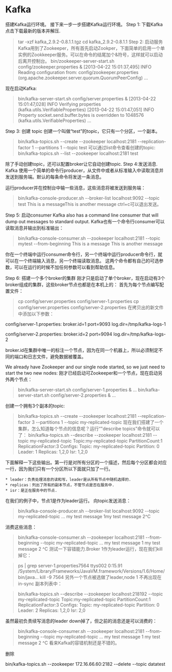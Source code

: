 # Kafka
搭建Kafka运行环境。
接下来一步一步搭建Kafka运行环境。
Step 1: 下载Kafka点击下载最新的版本并解压.
> tar -xzf kafka_2.9.2-0.8.1.1.tgz
> cd kafka_2.9.2-0.8.1.1
Step 2: 启动服务
Kafka用到了Zookeeper，所有首先启动Zookper，下面简单的启用一个单实例的Zookkeeper服务。可以在命令的结尾加个&符号，这样就可以启动后离开控制台。
> bin/zookeeper-server-start.sh config/zookeeper.properties &
[2013-04-22 15:01:37,495] INFO Reading configuration from: config/zookeeper.properties (org.apache.zookeeper.server.quorum.QuorumPeerConfig)
...

现在启动Kafka:

> bin/kafka-server-start.sh config/server.properties &
[2013-04-22 15:01:47,028] INFO Verifying properties (kafka.utils.VerifiableProperties)
[2013-04-22 15:01:47,051] INFO Property socket.send.buffer.bytes is overridden to 1048576 (kafka.utils.VerifiableProperties)
...

Step 3: 创建 topic
创建一个叫做“test”的topic，它只有一个分区，一个副本。

> bin/kafka-topics.sh --create --zookeeper localhost:2181 --replication-factor 1 --partitions 1 --topic test
可以通过list命令查看创建的topic:
> bin/kafka-topics.sh --list --zookeeper localhost:2181
test

除了手动创建topic，还可以配置broker让它自动创建topic.
Step 4:发送消息.
Kafka 使用一个简单的命令行producer，从文件中或者从标准输入中读取消息并发送到服务端。默认的每条命令将发送一条消息。

运行producer并在控制台中输一些消息，这些消息将被发送到服务端：
> bin/kafka-console-producer.sh --broker-list localhost:9092 --topic test 
This is a messageThis is another message
ctrl+c可以退出发送。

Step 5: 启动consumer
Kafka also has a command line consumer that will dump out messages to standard output.
Kafka也有一个命令行consumer可以读取消息并输出到标准输出：

> bin/kafka-console-consumer.sh --zookeeper localhost:2181 --topic mytest --from-beginning
This is a message
This is another message

你在一个终端中运行consumer命令行，另一个终端中运行producer命令行，就可以在一个终端输入消息，另一个终端读取消息。
这两个命令都有自己的可选参数，可以在运行的时候不加任何参数可以看到帮助信息。
 
Step 6: 搭建一个多个broker的集群
刚才只是启动了单个broker，现在启动有3个broker组成的集群，这些broker节点也都是在本机上的：
首先为每个节点编写配置文件：
 
> cp config/server.properties config/server-1.properties
> cp config/server.properties config/server-2.properties
在拷贝出的新文件中添加以下参数：

config/server-1.properties:
    broker.id=1
    port=9093
    log.dir=/tmp/kafka-logs-1
 
config/server-2.properties:
    broker.id=2
    port=9094
    log.dir=/tmp/kafka-logs-2

broker.id在集群中唯一的标注一个节点，因为在同一个机器上，所以必须制定不同的端口和日志文件，避免数据被覆盖。
 
We already have Zookeeper and our single node started, so we just need to start the two new nodes:
刚才已经启动可Zookeeper和一个节点，现在启动另外两个节点：
> bin/kafka-server-start.sh config/server-1.properties & 
...
> bin/kafka-server-start.sh config/server-2.properties &
...

创建一个拥有3个副本的topic:
> bin/kafka-topics.sh --create --zookeeper localhost:2181 --replication-factor 3 --partitions 1 --topic my-replicated-topic
现在我们搭建了一个集群，怎么知道每个节点的信息呢？运行“"describe topics”命令就可以了：
> bin/kafka-topics.sh --describe --zookeeper localhost:2181 --topic my-replicated-topic 
Topic:my-replicated-topic       PartitionCount:1        ReplicationFactor:3     Configs:
        Topic: my-replicated-topic      Partition: 0    Leader: 1       Replicas: 1,2,0 Isr: 1,2,0

下面解释一下这些输出。第一行是对所有分区的一个描述，然后每个分区都会对应一行，因为我们只有一个分区所以下面就只加了一行。


	* leader：负责处理消息的读和写，leader是从所有节点中随机选择的.
	* replicas：列出了所有的副本节点，不管节点是否在服务中.
	* isr：是正在服务中的节点.

在我们的例子中，节点1是作为leader运行。
向topic发送消息：
> bin/kafka-console-producer.sh --broker-list localhost:9092 --topic my-replicated-topic
...
my test message 1my test message 2^C 

消费这些消息：

> bin/kafka-console-consumer.sh --zookeeper localhost:2181 --from-beginning --topic my-replicated-topic
...
my test message 1
my test message 2
^C
测试一下容错能力.Broker 1作为leader运行，现在我们kill掉它：

> ps | grep server-1.properties7564 ttys002    0:15.91 /System/Library/Frameworks/JavaVM.framework/Versions/1.6/Home/bin/java...
> kill -9 7564
另外一个节点被选做了leader,node 1 不再出现在 in-sync 副本列表中：

> bin/kafka-topics.sh --describe --zookeeper localhost:218192 --topic my-replicated-topic
Topic:my-replicated-topic       PartitionCount:1        ReplicationFactor:3     Configs:
        Topic: my-replicated-topic      Partition: 0    Leader: 2       Replicas: 1,2,0 Isr: 2,0

虽然最初负责续写消息的leader down掉了，但之前的消息还是可以消费的：
> bin/kafka-console-consumer.sh --zookeeper localhost:2181 --from-beginning --topic my-replicated-topic
...
my test message 1
my test message 2
^C
看来Kafka的容错机制还是不错的。



删除

bin/kafka-topics.sh --zookeeper 172.16.66.60:2182 --delete --topic datatest


